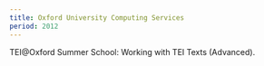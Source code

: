 ```yaml
---
title: Oxford University Computing Services
period: 2012
---
```

TEI@Oxford Summer School: Working with TEI Texts (Advanced).
